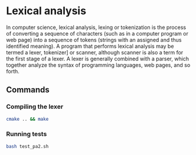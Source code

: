 # Lexical analysis

In computer science, lexical analysis, lexing or tokenization is the process of converting a sequence of characters (such as in a computer program or web page) into a sequence of tokens (strings with an assigned and thus identified meaning). A program that performs lexical analysis may be termed a lexer, tokenizer] or scanner, although scanner is also a term for the first stage of a lexer. A lexer is generally combined with a parser, which together analyze the syntax of programming languages, web pages, and so forth.


## Commands

### Compiling the lexer

```bash
cmake .. && make
```

### Running tests

```bash
bash test_pa2.sh
```
